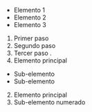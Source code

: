 - Elemento 1
- Elemento 2
- Elemento 3

1. Primer paso
2. Segundo paso
3. Tercer paso
   .
4. Elemento principal

- Sub-elemento
- Sub-elemento

2. Elemento principal
1. Sub-elemento numerado
